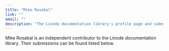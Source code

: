 ```yaml
---
title: "Mike Rosabal"
link: ""
email: ""
description: "The Linode documentation library's profile page and submission listing for Mike Rosabal"
---
```


Mike Rosabal is an independent contributor to the Linode documentation library. Their submissions can be found listed below.